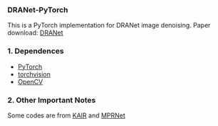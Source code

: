### DRANet-PyTorch

This is a PyTorch implementation for DRANet image denoising. Paper download: [DRANet](https://arxiv.org/abs/2305.04269)

### 1. Dependences
* [PyTorch](http://pytorch.org/)
* [torchvision](https://github.com/pytorch/vision)
* [OpenCV](https://pypi.org/project/opencv-python/)

### 2. Other Important Notes

Some codes are from [KAIR](https://github.com/cszn/KAIR) and [MPRNet](https://github.com/swz30/MPRNet)

